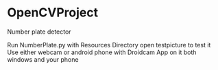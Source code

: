 # OpenCVProject
Number plate detector



Run NumberPlate.py with Resources Directory
open testpicture to test it 
Use either webcam or android phone with Droidcam App on it both windows and your phone


